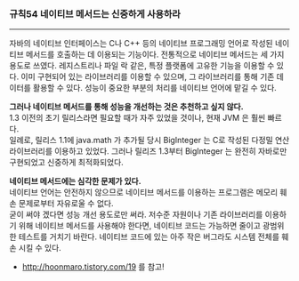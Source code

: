 ### 규칙54 네이티브 메서드는 신중하게 사용하라
***

자바의 네이티브 인터페이스는 C나 C++ 등의 네이티브 프로그래밍 언어로 작성된 네이티브 메서드를 호출하는 데 이용되는 기능이다. 전통적으로 네이티브 메서드는 세 가지 용도로 쓰였다. 레지스트리나 파일 락 같은, 특정 플랫폼에 고유한 기능을 이용할 수 있다. 이미 구현되어 있는 라이브러리를 이용할 수 있으며, 그 라이브러리를 통해 기존 데이터를 활용할 수 있다. 성능이 중요한 부분의 처리를 네이티브 언어에 맡길 수 있다.<br>

**그러나 네이티브 메서드를 통해 성능을 개선하는 것은 추천하고 싶지 않다.**<br>
 1.3 이전의 초기 릴리스라면 필요할 때가 자주 있었을 것이나, 현재 JVM 은 훨씬 빠르다.<br>
 일례로, 릴리스 1.1에 java.math 가 추가될 당시 BigInteger 는 C로 작성된 다정밀 연산 라이브러리를 이용하고 있었다. 그러나 릴리즈 1.3부터 BigInteger 는 완전히 자바로만 구현되었고 신중하게 최적화되었다.<br>

**네이티브 메서드에는 심각한 문제가 있다.**<br>
 네이티브 언어는 안전하지 않으므로 네이티브 메서드를 이용하는 프로그램은 메모리 훼손 문제로부터 자유로울 수 없다.<br>
 굳이 써야 겠다면 성능 개선 용도로만 써라. 저수준 자원이나 기존 라이브러리를 이용하기 위해 네이티브 메서드를 사용해야 한다면, 네이티브 코드는 가능하면 줄이고 광범위한 테스트를 거치기 바란다. 네이티브 코드에 있는 아주 작은 버그라도 시스템 전체를 훼손 시킬 수 있다.

* http://hoonmaro.tistory.com/19 를 참고!
